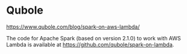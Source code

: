 # Qubole
https://www.qubole.com/blog/spark-on-aws-lambda/

The code for Apache Spark (based on version 2.1.0) to work with AWS Lambda is available at https://github.com/qubole/spark-on-lambda.
